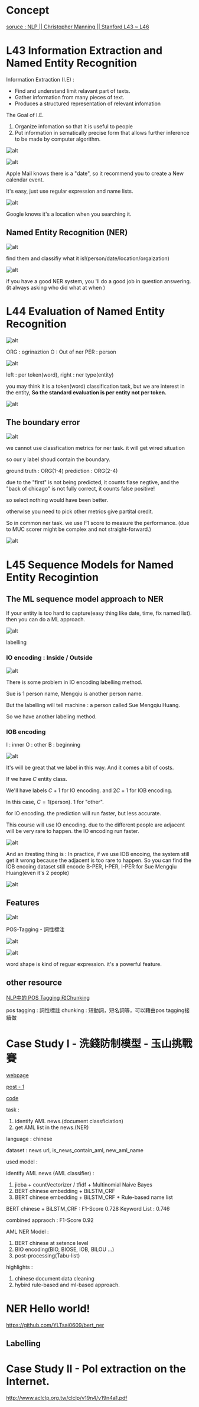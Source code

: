# Concept

[soruce : NLP || Christopher Manning || Stanford L43 ~ L46](https://www.youtube.com/watch?v=Tj3Dkiw-iZg&list=PLLssT5z_DsK8HbD2sPcUIDfQ7zmBarMYv&index=42)

# L43 Information Extraction and Named Entity Recognition

Information Extraction (I.E) : 
* Find and understand limit relavant part of texts.
* Gather information from many pieces of text.
* Produces a structured representation of relevant infomation

The Goal of I.E.
1. Organize infomation so that it is useful to people
2. Put information in sematically precise form that allows further inference to be made by computer algorithm.

![alt](images/ner_1.png)

![alt](images/ner_2.png)

Apple Mail knows there is a "date", so it recommend you to create a New calendar event.

It's easy, just use regular expression and name lists.

![alt](images/ner_3.png)

Google knows it's a location when you searching it.

## Named Entity Recognition (NER)

![alt](images/ner_4.png)

find them and classifiy what it is!(person/date/location/orgaization)

![alt](images/ner_5.png)

if you have a good NER system, you 'll do a good job in question answering.(it always asking who did what at when )

# L44 Evaluation of Named Entity Recognition

![alt](images/ner_6.png)

ORG : ogrinaztion
O : Out of ner
PER : person

![alt](images/ner_7.png)

left : per token(word), right : ner type(entity)

you may think it is a token(word) classification task, but we are interest in the entity, **So the standard evaluation is per entity not per token.**

![alt](images/ner_8.png)

## The boundary error

![alt](images/ner_9.png)

we cannot use classfication metrics for ner task. it will get wired situation

so our y label shoud contain the boundary.

ground truth : ORG(1-4)
prediction : ORG(2-4)

due to the "first" is not being predicted, it counts flase negtive, and the "back of chicago" is not fully correct, it counts false positive!

so select nothing would have been better.

otherwise you need to pick other metrics give partital credit.

So in common ner task. we use F1 score to measure the performance. (due to MUC scorer might be complex and not straight-forward.)

![alt](images/ner_10.png)

# L45 Sequence Models for Named Entity Recogintion

## The ML sequence model approach to NER

If your entity is too hard to capture(easy thing like date, time, fix named list). then you can do a ML approach.

![alt](images/ner_11.png)

labelling

### IO encoding : Inside / Outside

![alt](images/ner_12.png)

There is some problem in IO encoding labelling method.

Sue is 1 person name, Mengqiu is another person name.

But the labelling will tell machine : a person called Sue Mengqiu Huang.

So we have another labeling method.

### IOB encoding

I : inner
O : other
B : beginning

![alt](images/ner_13.png)

It's will be great that we label in this way. 
And it comes a bit of costs.

If we have $C$ entity class.

We'll have labels $C+1$ for IO encoding. and $2C+1$ for IOB encoding.

In this case, $C=1$(person). $1$ for "other".

for IO encoding. the prediction will run faster, but less accurate.

This course will use IO encoding. due to the different people are adjacent will be very rare to happen. the IO encoding run faster.

![alt](images/ner_14.png)

And an itresting thing is : In practice, if we use IOB encoing, the system still get it wrong because the adjacent is too rare to happen. So you can find the IOB encoing dataset still encode B-PER, I-PER, I-PER for Sue Mengqiu Huang(even it's 2 people)

![alt](images/ner_15.png)

## Features

![alt](images/ner_16.png)

POS-Tagging - 詞性標注

![alt](images/ner_17.png)

![alt](images/ner_18.png)

word shape is kind of reguar expression. it's a powerful feature.

## other resource

[NLP中的 POS Tagging 和Chunking](https://www.twblogs.net/a/5cb40e0ebd9eee480f07af98)

pos tagging : 詞性標註 
chunking : 短動詞，短名詞等，可以藉由pos tagging接續做

# Case Study I - 洗錢防制模型 - 玉山挑戰賽

[webpage](https://tbrain.trendmicro.com.tw/Competitions/Details/11)

[post - 1](https://medium.com/@rossleecooloh/%E7%8E%89%E5%B1%B1%E4%BA%BA%E5%B7%A5%E6%99%BA%E6%85%A7%E5%85%AC%E9%96%8B%E6%8C%91%E6%88%B0%E8%B3%BD2020%E5%A4%8F%E5%AD%A3%E8%B3%BD-nlp%E6%87%89%E7%94%A8%E6%8C%91%E6%88%B0%E8%B3%BD%E4%BD%9C%E6%B3%95%E5%88%86%E4%BA%AB%E7%AD%86%E8%A8%98-5d48e47fe38d)

[code](https://github.com/CHI-MING-LEE/2020_Esun-Tbrain_NLP_Competition)

task : 

1. identify AML news.(document classficiation)
2. get AML list in the news.(NER)

language : chinese

dataset : news url, is_news_contain_aml, new_aml_name

used model :


identify AML news (AML classifier) : 

1. jieba + countVectorizer / tfidf + Multinomial Naive Bayes
2. BERT chinese embedding + BiLSTM_CRF
3. BERT chinese embedding + BiLSTM_CRF + Rule-based name list 

BERT chinese + BiLSTM_CRF : F1-Score 0.728
Keyword List : 0.746

combined appraoch : F1-Score 0.92

AML NER Model : 

1. BERT chinese at setence level
2. BIO encoding(BIO, BIOSE, IOB, BILOU ...)
3. post-processing(Tabu-list)

highlights : 
1. chinese document data cleaning
2. hybird rule-based and ml-based approach.

# NER Hello world!

https://github.com/YLTsai0609/bert_ner

## Labelling


# Case Study II -  PoI extraction on the Internet.

http://www.aclclp.org.tw/clclp/v19n4/v19n4a1.pdf


